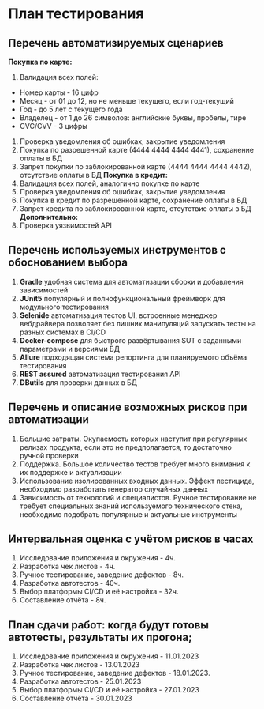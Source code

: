 # План тестирования
## Перечень автоматизируемых сценариев
**Покупка по карте:**
1. Валидация всех полей:
* Номер карты - 16 цифр
* Месяц - от 01 до 12, но не меньше текущего, если год-текущий
* Год - до 5 лет с текущего года
* Владелец - от 1 до 26 символов: английские буквы, пробелы, тире
* CVC/CVV - 3 цифры
1. Проверка уведомления об ошибках, закрытие уведомления
1. Покупка по разрешенной карте (4444 4444 4444 4441), сохранение оплаты в БД
1. Запрет покупки по заблокированной карте (4444 4444 4444 4442), отсутствие оплаты в БД
**Покупка в кредит:**
1. Валидация всех полей, аналогично покупке по карте
1. Проверка уведомления об ошибках, закрытие уведомления
1. Покупка в кредит по разрешенной карте, сохранение оплаты в БД
1. Запрет кредита по заблокированной карте, отсутствие оплаты в БД
**Дополнительно:**
1. Проверка уязвимостей API

## Перечень используемых инструментов с обоснованием выбора
1. **Gradle** удобная система для автоматизации сборки и добавления зависимостей
1. **JUnit5** популярный и полнофункциональный фреймворк для модульного тестирования
1. **Selenide** автоматизация тестов UI, встроенные менеджер вебдрайвера позволяет без лишних манипуляций запускать тесты на разных системах в CI/CD
1. **Docker-compose** для быстрого развёртывания SUT с заданными параметрами и версиями БД
1. **Allure** подходящая система репортинга для планируемого объёма тестирования
1. **REST assured** автоматизация тестирования API
1. **DButils** для проверки данных в БД

## Перечень и описание возможных рисков при автоматизации
1. Большие затраты. Окупаемость которых наступит при регулярных релизах продукта, если это не предполагается, то достаточно ручной проверки
2. Поддержка. Большое количество тестов требует много внимания к их поддержке и актуализации
3. Использование изолированных входных данных. Эффект пестицида, необходимо разработать генератор случайных данных
4. Зависимость от технологий и специалистов. Ручное тестирование не требует специальных знаний используемого технического стека, необходимо подобрать популярные и актуальные инструменты
## Интервальная оценка с учётом рисков в часах
   1. Исследование приложения и окружения - 4ч.
   1. Разработка чек листов - 4ч.
   1. Ручное тестирование, заведение дефектов - 8ч.
   1. Разработка автотестов - 40ч.
   1. Выбор платформы CI/CD и её настройка - 32ч.
   1. Составление отчёта - 8ч.
## План сдачи работ: когда будут готовы автотесты, результаты их прогона;
   1. Исследование приложения и окружения - 11.01.2023
   1. Разработка чек листов - 13.01.2023
   1. Ручное тестирование, заведение дефектов - 18.01.2023.
   1. Разработка автотестов - 25.01.2023
   1. Выбор платформы CI/CD и её настройка - 27.01.2023
   1. Составление отчёта - 30.01.2023
